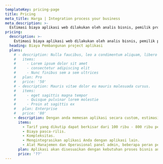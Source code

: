 ```yaml
---
templateKey: pricing-page
title: Pricing
meta_title: Harga | Integration process your business
meta_description: >-
  Estimasi biaya aplikasi web dilakukan oleh analis bisnis, pemilik produk, dan jasa penyedia aplikasi berbasis web. Bersama-sama, mereka dapat memberitahu Anda berapa biaya untuk membangun aplikasi web. Proses ini bukan pekerjaan satu hari dan membutuhkan partisipasi aktif Anda untuk membuat perkiraan lebih akurat.
pricing:
  description: >-
    Estimasi biaya aplikasi web dilakukan oleh analis bisnis, pemilik produk, dan jasa penyedia aplikasi berbasis web. Bersama-sama, mereka dapat memberitahu Anda berapa biaya untuk membangun aplikasi web. Proses ini bukan pekerjaan satu hari dan membutuhkan partisipasi aktif Anda untuk membuat perkiraan lebih akurat.
  heading: Biaya Pembangunan project aplikasi
  plans:
    # - description: Nulla faucibus, leo a condimentum aliquam, libero leo vehicula arcu
    #   items:
    #     - Lorem ipsum dolor sit amet
    #     - consectetur adipiscing elit
    #     - Nunc finibus sem a sem ultrices
    #   plan: Pro
    #   price: '50'
    # - description: Mauris vitae dolor eu mauris malesuada cursus.
    #   items:
    #     - eget sagittis magna tempor
    #     - Quisque pulvinar lorem molestie
    #     - Proin at sagittis ex
    #   plan: Enterprise
    #   price: '80'
    - description: Dengan anda memesan aplikasi secara custom, estimasi harga akan mengikuti alur proses bisnis anda atau sesuai request anda.
      items:
        - Tarif yang dikutip dapat berkisar dari 100 ribu - 800 ribu per jam.
        - Biaya pasca-rilis.
        - Kompleksitas.
        - Mengintegrasikan aplikasi Anda dengan aplikasi lain.
        - Alat Manajemen dan Operasional panel admin, beberapa peran pengguna dengan berbagai tingkat akses, dashboard, statistik, dan analitik.
      plan: Aplikasi akan disesuaikan dengan kebutuhan proses bisnis anda.
      price: '??'
---
```


